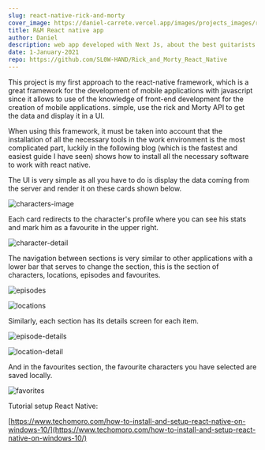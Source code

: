 ```yaml
---
slug: react-native-rick-and-morty
cover_image: https://daniel-carrete.vercel.app/images/projects_images/react-native-rick-and-morty/characters.png
title: R&M React native app
author: Daniel
description: web app developed with Next Js, about the best guitarists
date: 1-January-2021
repo: https://github.com/SL0W-HAND/Rick_and_Morty_React_Native
---
```

This project is my first approach to the react-native framework, which is a great framework for the development of mobile applications with javascript since it allows to use of the knowledge of front-end development for the creation of mobile applications. simple, use the rick and Morty API to get the data and display it in a UI.


When using this framework, it must be taken into account that the installation of all the necessary tools in the work environment is the most complicated part, luckily in the following blog (which is the fastest and easiest guide I have seen) shows how to install all the necessary software to work with react native.


The UI is very simple as all you have to do is display the data coming from the server and render it on these cards shown below.

![characters-image](https://daniel-carrete.vercel.app/images/projects_images/react-native-rick-and-morty/characters.png)

Each card redirects to the character's profile where you can see his stats and mark him as a favourite in the upper right.

![character-detail](https://daniel-carrete.vercel.app/images/projects_images/react-native-rick-and-morty/character-details.png)


The navigation between sections is very similar to other applications with a lower bar that serves to change the section, this is the section of characters, locations, episodes and favourites.

![episodes](https://daniel-carrete.vercel.app/images/projects_images/react-native-rick-and-morty/episodes.png)

![locations](https://daniel-carrete.vercel.app/images/projects_images/react-native-rick-and-morty/locations.png)

Similarly, each section has its details screen for each item.

![episode-details](https://daniel-carrete.vercel.app/images/projects_images/react-native-rick-and-morty/episode-details.png)

![location-detail](https://daniel-carrete.vercel.app/images/projects_images/react-native-rick-and-morty/location-detail.png)

And in the favourites section, the favourite characters you have selected are saved locally.

![favorites](https://daniel-carrete.vercel.app/images/projects_images/react-native-rick-and-morty/favorites.png)

Tutorial setup React Native:

[https://www.techomoro.com/how-to-install-and-setup-react-native-on-windows-10/](https://www.techomoro.com/how-to-install-and-setup-react-native-on-windows-10/) 